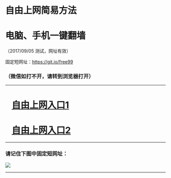 ﻿# 自由上网简易方法

# 电脑、手机一键翻墙

（2017/09/05 测试，网址有效）

固定短网址：https://git.io/free99

### （微信如打不开，请转到浏览器打开）


***





# &nbsp;&nbsp; <a href="http://ft310938167.fwq-tz1001.xyz/fwqtz01.html?t=090500111142 " target="_blank">自由上网入口1</a>
# &nbsp;&nbsp; <a href="http://ft24169951.fwq-tz1002.xyz/fwqtz02.html?t=090500114630 " target="_blank">自由上网入口2</a>
***

### 请记住下图中固定短网址：

<img src="https://s3-us-west-2.amazonaws.com/fwq-1001/yjfq-20170905okok.png" /> 


***

